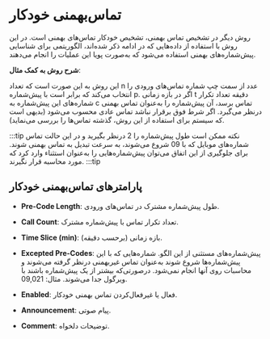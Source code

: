 

# تماس‌بهمنی خودکار

روش دیگر در تشخیص تماس بهمنی، تشخیص خودکار تماس‌‌های بهمنی است. در این روش با استفاده از داده‌‌هایی که در ادامه ذکر شده‌اند، الگوریتمی برای شناسایی پیش‌‌شماره‌‌های بهمنی استفاده می‌شود که به‌صورت پویا این عملیات را انجام می‌دهند.

**شرح روش به کمک مثال**:

این روش به این صورت است که تعداد n عدد از سمت چپ شماره تماس‌‌های ورودی را انتخاب می‌‌کند که برابر است با پیش‌‌شماره p. اگر در بازه زمانی t دقیقه تعداد تکرار شماره‌‌‌های این پیش‌‌شماره به c تماس برسد، آن پیش‌‌شماره را به‌عنوان تماس بهمنی درنظر می‌‌گیرد. اگر شرط فوق بر‌قرار نباشد تماس عادی محسوب می‌شود (بدیهی است که سیستم برای استفاده از این روش، گذشته تماس‌‌ها را بررسی می‌‌نماید).

:::tip نکته
ممکن است طول پیش‌‌شماره را 2 درنظر بگیرید و در این حالت تماس شماره‌‌های موبایل که با 09 شروع می‌شوند، به سرعت تبدیل به تماس بهمنی شوند. برای جلوگیری از این اتفاق می‌‌توان پیش‌‌شماره‌‌هایی را به‌عنوان استثناء وارد کرد که مورد محاسبه قرار نگیرند.
:::tip

## پارامترهای تماس‌بهمنی خودکار

- **Pre-Code Length**: طول پیش‌‌شماره مشترک در تماس‌‌های ورودی.

- **Call Count**: تعداد تکرار تماس با پیش‌‌شماره مشترک.

- **Time Slice (min)**: بازه زمانی (برحسب دقیقه).

- **Excepted Pre-Codes**: پیش‌‌شماره‌‌های مستثنی از این الگو. شماره‌‌هایی که با این پیش‌‌شماره‌‌ها شروع شوند به‌عنوان تماس غیربهمنی درنظر گرفته می‌شوند و محاسبات روی آنها انجام نمی‌شود. درصورتی‌‌که بیشتر از یک پیش‌‌شماره باشند با ویرگول جدا می‌شو‌‌‌‌ند. مثال: 09,021.

- **Enabled**: فعال یا غیرفعال‌‌کردن تماس بهمنی خودکار.

- **Announcement**: پیام صوتی.

- **Comment**: توضیحات دلخواه.